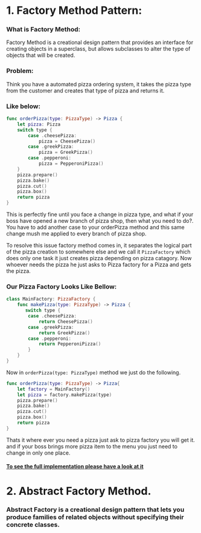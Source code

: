 # 1. Factory Method Pattern:

### What is Factory Method: 
Factory Method is a creational design pattern that provides an interface for creating objects in a superclass, but allows subclasses to alter the type of objects that will be created.

### Problem:
Think you have a automated pizza ordering system, it takes the pizza type from the customer and creates that type of pizza and returns it.
### Like below:
```swift
func orderPizza(type: PizzaType) -> Pizza {
    let pizza: Pizza
    switch type {
        case .cheesePizza:
            pizza = CheesePizza()
        case .greekPizza:
            pizza = GreekPizza()
        case .pepperoni:
            pizza = PepperoniPizza()
    }
    pizza.prepare()
    pizza.bake()
    pizza.cut()
    pizza.box()
    return pizza
}
```
This is perfectly fine until you face a change in pizza type, and what if your boss have opened a new branch of pizza shop, then what you need to do?. You have to add another case to your orderPizza method and this same change mush me applied to every branch of pizza shop.

To resolve this issue factory method comes in, it separates the logical part of the pizza creation to somewhere else and we call it ```PizzaFactory``` which does only one task it just creates pizza depending on pizza catagory. Now whoever needs the pizza he just asks to Pizza factory for a Pizza and gets the pizza.

### Our Pizza Factory Looks Like Bellow:
```swift
class MainFactory: PizzaFactory {
    func makePizza(type: PizzaType) -> Pizza {
       switch type {
        case .cheesePizza:
            return CheesePizza()
        case .greekPizza:
            return GreekPizza()
        case .pepperoni:
            return PepperoniPizza()
        } 
    }
}
```
Now in ```orderPizza(type: PizzaType)``` method we just do the following.
```swift
func orderPizza(type: PizzaType) -> Pizza{
    let factory = MainFactory()
    let pizza = factory.makePizza(type)
    pizza.prepare()
    pizza.bake()
    pizza.cut()
    pizza.box()
    return pizza
}
```
Thats it where ever you need a pizza just ask to pizza factory you will get it. and if your boss brings more pizza item to the menu you just need to change in only one place.
#### [To see the full implementation please have a look at it](https://github.com/abmomin/Hands-On-Design-Pattern/blob/master/Source/Creational%20Design%20Pattern/Factory%20Method/FactoryMethod.swift)

# 2. Abstract Factory Method.

### Abstract Factory is a creational design pattern that lets you produce families of related objects without specifying their concrete classes.